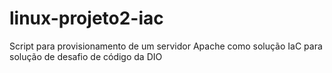 # linux-projeto2-iac
Script para provisionamento de um servidor Apache como solução IaC  para solução de desafio de código da DIO

